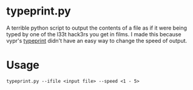 # typeprint.py

A terrible python script to output the contents of a file as if it were being typed by one of the l33t hack3rs you get in films. I made this because vypr's [typeprint](http://github.com/vypr/typeprint) didn't have an easy way to change the speed of output.

# Usage

```
typeprint.py --ifile <input file> --speed <1 - 5>
```
